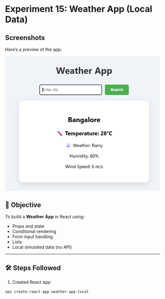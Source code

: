 # Experiment 15: Weather App (Local Data)
## Screenshots

Here’s a preview of the app:

![App Screenshot](public/ss.png)

 
## 🎯 Objective
To build a **Weather App** in React using:
- Props and state
- Conditional rendering
- Form input handling
- Lists
- Local simulated data (no API)

---

## 🛠️ Steps Followed

1. Created React app:
```bash
npx create-react-app weather-app-local
